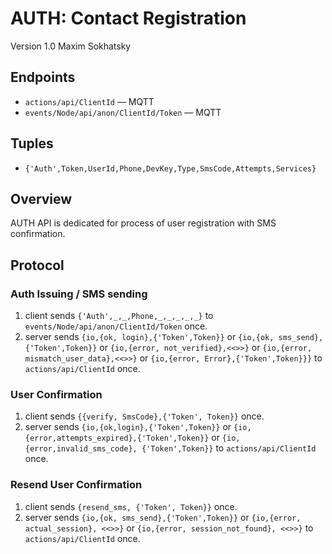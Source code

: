 AUTH: Contact Registration
==========================

Version 1.0 Maxim Sokhatsky

Endpoints
--------

* `actions/api/ClientId` — MQTT
* `events/Node/api/anon/ClientId/Token` — MQTT

Tuples
------

* `{'Auth',Token,UserId,Phone,DevKey,Type,SmsCode,Attempts,Services}`

Overview
--------

AUTH API is dedicated for process of user registration with SMS confirmation.

Protocol
--------

### Auth Issuing / SMS sending

1. client sends `{'Auth',_,_,Phone,_,_,_,_,_}` to `events/Node/api/anon/ClientId/Token` once.
2. server sends `{io,{ok, login},{'Token',Token}}`
             or `{io,{ok, sms_send},{'Token',Token}}`
             or `{io,{error, not_verified},<<>>}`
             or `{io,{error, mismatch_user_data},<<>>}`
             or `{io,{error, Error},{'Token',Token}}}`
             to `actions/api/ClientId` once.

### User Confirmation

1. client sends `{{verify, SmsCode},{'Token', Token}}` once.
2. server sends `{io,{ok,login},{'Token',Token}}`
             or `{io,{error,attempts_expired},{'Token',Token}}`
             or `{io,{error,invalid_sms_code}, {'Token',Token}}`
             to `actions/api/ClientId` once.

### Resend User Confirmation

1. client sends `{resend_sms, {'Token', Token}}` once.
2. server sends `{io,{ok, sms_send},{'Token',Token}}`
             or `{io,{error, actual_session}, <<>>}`
             or `{io,{error, session_not_found}, <<>>}`
             to `actions/api/ClientId` once.
